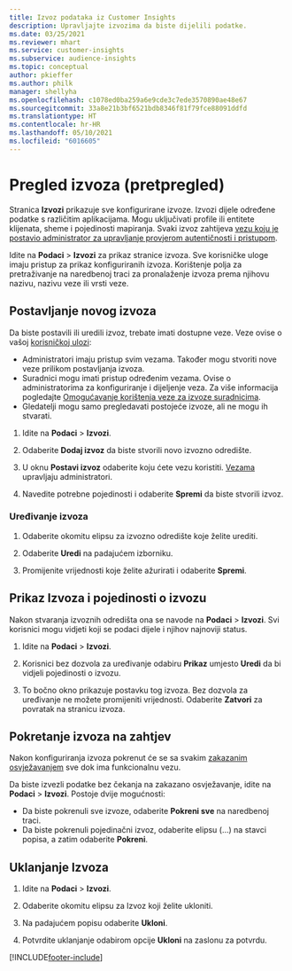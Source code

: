 ```yaml
---
title: Izvoz podataka iz Customer Insights
description: Upravljajte izvozima da biste dijelili podatke.
ms.date: 03/25/2021
ms.reviewer: mhart
ms.service: customer-insights
ms.subservice: audience-insights
ms.topic: conceptual
author: pkieffer
ms.author: philk
manager: shellyha
ms.openlocfilehash: c1078ed0ba259a6e9cde3c7ede3570890ae48e67
ms.sourcegitcommit: 33a8e21b3bf6521bdb8346f81f79fce88091ddfd
ms.translationtype: HT
ms.contentlocale: hr-HR
ms.lasthandoff: 05/10/2021
ms.locfileid: "6016605"
---
```

# <a name="exports-preview-overview"></a>Pregled izvoza (pretpregled)

Stranica **Izvozi** prikazuje sve konfigurirane izvoze. Izvozi dijele određene podatke s različitim aplikacijama. Mogu uključivati profile ili entitete klijenata, sheme i pojedinosti mapiranja. Svaki izvoz zahtijeva [vezu koju je postavio administrator za upravljanje provjerom autentičnosti i pristupom](connections.md).

Idite na **Podaci** > **Izvozi** za prikaz stranice izvoza. Sve korisničke uloge imaju pristup za prikaz konfiguriranih izvoza. Korištenje polja za pretraživanje na naredbenoj traci za pronalaženje izvoza prema njihovu nazivu, nazivu veze ili vrsti veze.

## <a name="set-up-a-new-export"></a>Postavljanje novog izvoza

Da biste postavili ili uredili izvoz, trebate imati dostupne veze. Veze ovise o vašoj [korisničkoj ulozi](permissions.md):
- Administratori imaju pristup svim vezama. Također mogu stvoriti nove veze prilikom postavljanja izvoza.
- Suradnici mogu imati pristup određenim vezama. Ovise o administratorima za konfiguriranje i dijeljenje veza. Za više informacija pogledajte [Omogućavanje korištenja veze za izvoze suradnicima](connections.md#allow-contributors-to-use-a-connection-for-exports).
- Gledatelji mogu samo pregledavati postojeće izvoze, ali ne mogu ih stvarati.

1. Idite na **Podaci** > **Izvozi**.

1. Odaberite **Dodaj izvoz** da biste stvorili novo izvozno odredište.

1. U oknu **Postavi izvoz** odaberite koju ćete vezu koristiti. [Vezama](connections.md) upravljaju administratori. 

1. Navedite potrebne pojedinosti i odaberite **Spremi** da biste stvorili izvoz.

### <a name="edit-an-export"></a>Uređivanje izvoza

1. Odaberite okomitu elipsu za izvozno odredište koje želite urediti.

1. Odaberite **Uredi** na padajućem izborniku.

1. Promijenite vrijednosti koje želite ažurirati i odaberite **Spremi**.

## <a name="view-exports-and-export-details"></a>Prikaz Izvoza i pojedinosti o izvozu

Nakon stvaranja izvoznih odredišta ona se navode na **Podaci** > **Izvozi**. Svi korisnici mogu vidjeti koji se podaci dijele i njihov najnoviji status.

1. Idite na **Podaci** > **Izvozi**.

1. Korisnici bez dozvola za uređivanje odabiru **Prikaz** umjesto **Uredi** da bi vidjeli pojedinosti o izvozu.

1. To bočno okno prikazuje postavku tog izvoza. Bez dozvola za uređivanje ne možete promijeniti vrijednosti. Odaberite **Zatvori** za povratak na stranicu izvoza.

## <a name="run-exports-on-demand"></a>Pokretanje izvoza na zahtjev

Nakon konfiguriranja izvoza pokrenut će se sa svakim [zakazanim osvježavanjem](system.md#schedule-tab) sve dok ima funkcionalnu vezu.

Da biste izvezli podatke bez čekanja na zakazano osvježavanje, idite na **Podaci** > **Izvozi**. Postoje dvije mogućnosti:

- Da biste pokrenuli sve izvoze, odaberite **Pokreni sve** na naredbenoj traci. 
- Da biste pokrenuli pojedinačni izvoz, odaberite elipsu (...) na stavci popisa, a zatim odaberite **Pokreni**.

## <a name="remove-an-export"></a>Uklanjanje Izvoza

1. Idite na **Podaci** > **Izvozi**.

1. Odaberite okomitu elipsu za Izvoz koji želite ukloniti.

1. Na padajućem popisu odaberite **Ukloni**.

1. Potvrdite uklanjanje odabirom opcije **Ukloni** na zaslonu za potvrdu.


[!INCLUDE[footer-include](../includes/footer-banner.md)]

